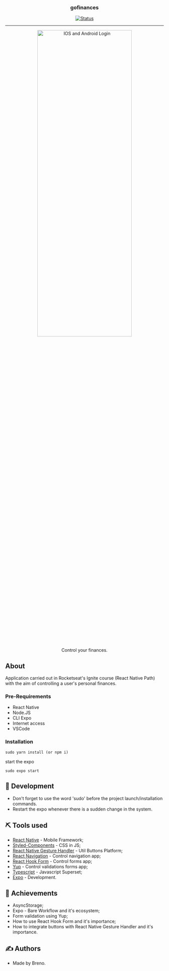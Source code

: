 <h3 align="center">gofinances</h3>

<div align="center">

[![Status](https://img.shields.io/badge/status-active-success.svg)]()

</div>

---
<p align="center">
      <img width=300px height=50% src="/ " alt="IOS and Android Login">
</p>

<p align="center"> Control your finances.
    <br>
</p>

## About 

Application carried out in Rocketseat's Ignite course (React Native Path) with the aim of controlling a user's personal finances.

### Pre-Requirements

- React Native
- Node.JS
- CLI Expo 
- Internet access
- VSCode

### Installation

```
sudo yarn install (or npm i)
```

start the expo

```
sudo expo start
```

## 🚀 Development 

- Don't forget to use the word 'sudo' before the project launch/installation commands.
- Restart the expo whenever there is a sudden change in the system.

## ⛏️ Tools used <a name = "built_using"></a>

- [React Native](https://reactnative.dev/) - Mobile Framework;
- [Styled-Components](https://styled-components.com/) - CSS in JS;
- [React Native Gesture Handler](https://docs.swmansion.com/react-native-gesture-handler/) - Util Buttons Platform;
- [React Navigation](https://reactnavigation.org/) - Control navigation app;
- [React Hook Form](https://react-hook-form.com/) - Control forms app;
- [Yup](https://github.com/jquense/yup) - Control validations forms app;
- [Typescript](https://www.typescriptlang.org/) - Javascript Superset;
- [Expo](https://expo.io/) - Development.

## 🎉 Achievements 

-  AsyncStorage;
-  Expo - Bare Workflow and it's ecosystem;
-  Form validation using Yup;
-  How to use React Hook Form and it's importance;
-  How to integrate buttons with React Native Gesture Handler and it's importance.

## ✍️ Authors 

-  Made by Breno.
